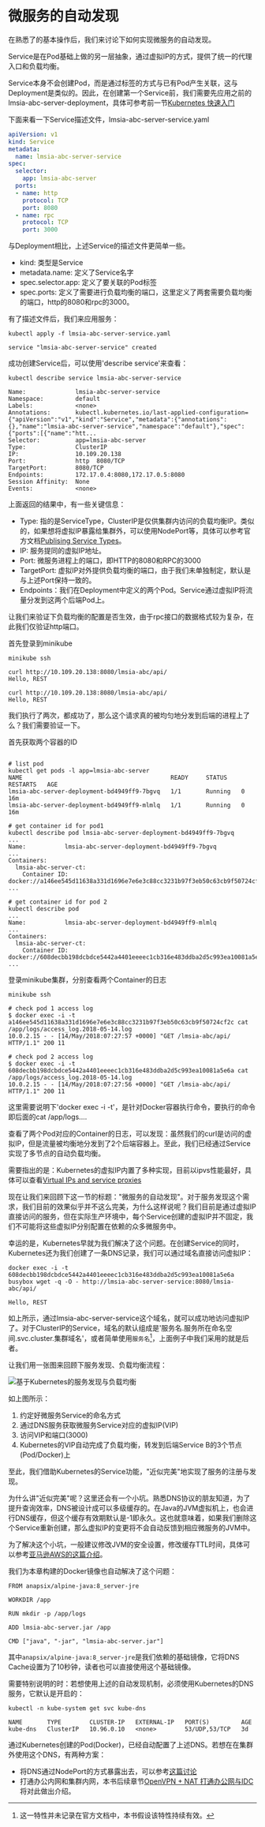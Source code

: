 # 微服务的自动发现

在熟悉了的基本操作后，我们来讨论下如何实现微服务的自动发现。

Service是在Pod基础上做的另一层抽象，通过虚拟IP的方式，提供了统一的代理入口和负载均衡。

Service本身不会创建Pod，而是通过标签的方式与已有Pod产生关联，这与Deployment是类似的。因此，在创建第一个Service前，我们需要先应用之前的lmsia-abc-server-deployment，具体可参考前一节[Kubernetes 快速入门](kus-intro.md)

下面来看一下Service描述文件，lmsia-abc-server-service.yaml
```yaml
apiVersion: v1
kind: Service
metadata:
  name: lmsia-abc-server-service
spec:
  selector:
    app: lmsia-abc-server 
  ports:
  - name: http
    protocol: TCP
    port: 8080
  - name: rpc 
    protocol: TCP
    port: 3000
```

与Deployment相比，上述Service的描述文件更简单一些。
 * kind: 类型是Service
 * metadata.name: 定义了Service名字
 * spec.selector.app: 定义了要关联的Pod标签
 * spec.ports: 定义了需要进行负载均衡的端口，这里定义了两套需要负载均衡的端口，http的8080和rpc的3000。

有了描述文件后，我们来应用服务：
```shell
kubectl apply -f lmsia-abc-server-service.yaml

service "lmsia-abc-server-service" created
```

成功创建Service后，可以使用'describe service'来查看：
```
kubectl describe service lmsia-abc-server-service

Name:              lmsia-abc-server-service
Namespace:         default
Labels:            <none>
Annotations:       kubectl.kubernetes.io/last-applied-configuration={"apiVersion":"v1","kind":"Service","metadata":{"annotations":{},"name":"lmsia-abc-server-service","namespace":"default"},"spec":{"ports":[{"name":"htt...
Selector:          app=lmsia-abc-server
Type:              ClusterIP
IP:                10.109.20.138
Port:              http  8080/TCP
TargetPort:        8080/TCP
Endpoints:         172.17.0.4:8080,172.17.0.5:8080
Session Affinity:  None
Events:            <none>

```

上面返回的结果中，有一些关键信息：
 * Type: 指的是ServiceType，ClusterIP是仅供集群内访问的负载均衡IP。类似的，如果想将虚拟IP暴露给集群外，可以使用NodePort等，具体可以参考官方文档[Publising Service Types](https://kubernetes.io/docs/concepts/services-networking/service/#publishing-services-service-types)。
 * IP: 服务提同的虚拟IP地址。
 * Port: 微服务进程上的端口，即HTTP的8080和RPC的3000
 * TargetPort: 虚拟IP对外提供负载均衡的端口，由于我们未单独制定，默认是与上述Port保持一致的。
 * Endpoints：我们在Deployment中定义的两个Pod。Service通过虚拟IP将流量分发到这两个后端Pod上。

让我们来验证下负载均衡的配置是否生效，由于rpc接口的数据格式较为复杂，在此我们仅验证http端口。

首先登录到minikube
```shell
minikube ssh

curl http://10.109.20.138:8080/lmsia-abc/api/
Hello, REST

curl http://10.109.20.138:8080/lmsia-abc/api/
Hello, REST

```

我们执行了两次，都成功了，那么这个请求真的被均匀地分发到后端的进程上了么？我们需要验证一下。

首先获取两个容器的ID
```shell

# list pod
kubectl get pods -l app=lmsia-abc-server
NAME                                          READY     STATUS    RESTARTS   AGE
lmsia-abc-server-deployment-bd4949ff9-7bgvq   1/1       Running   0          16m
lmsia-abc-server-deployment-bd4949ff9-mlmlq   1/1       Running   0          16m

# get container id for pod1
kubectl describe pod lmsia-abc-server-deployment-bd4949ff9-7bgvq
...
Name:           lmsia-abc-server-deployment-bd4949ff9-7bgvq
...
Containers:
  lmsia-abc-server-ct:
    Container ID:   docker://a146ee545d11638a331d1696e7e6e3c88cc3231b97f3eb50c63cb9f50724cf2c
...

# get container id for pod 2
kubectl describe pod
...
Name:           lmsia-abc-server-deployment-bd4949ff9-mlmlq
...
Containers:
  lmsia-abc-server-ct:
    Container ID:   docker://608decbb198dcbdce5442a4401eeeec1cb316e483ddba2d5c993ea10081a5e6a
...

```

登录minikube集群，分别查看两个Container的日志
```shell
minikube ssh

# check pod 1 access log
$ docker exec -i -t a146ee545d11638a331d1696e7e6e3c88cc3231b97f3eb50c63cb9f50724cf2c cat /app/logs/access_log.2018-05-14.log
10.0.2.15 - - [14/May/2018:07:27:57 +0000] "GET /lmsia-abc/api/ HTTP/1.1" 200 11

# check pod 2 access log
$ docker exec -i -t 608decbb198dcbdce5442a4401eeeec1cb316e483ddba2d5c993ea10081a5e6a cat /app/logs/access_log.2018-05-14.log
10.0.2.15 - - [14/May/2018:07:27:56 +0000] "GET /lmsia-abc/api/ HTTP/1.1" 200 11
```

这里需要说明下'docker exec -i -t'，是针对Docker容器执行命令，要执行的命令即后面的cat /app/logs....

查看了两个Pod对应的Container的日志，可以发现：虽然我们的curl是访问的虚拟IP，但是流量被均衡地分发到了2个后端容器上。至此，我们已经通过Service实现了多节点的自动负载均衡。

需要指出的是：Kubernetes的虚拟IP内置了多种实现，目前以ipvs性能最好，具体可以查看[Virtual IPs and service proxies](https://kubernetes.io/docs/concepts/services-networking/service/#virtual-ips-and-service-proxies)

现在让我们来回顾下这一节的标题："微服务的自动发现"。对于服务发现这个需求，我们目前的效果似乎并不这么完美，为什么这样说呢？我们目前是通过虚拟IP直接访问的服务，但在实际生产环境中，每个Service创建的虚拟IP并不固定，我们不可能将这些虚拟IP分别配置在依赖的众多微服务中。

幸运的是，Kubernetes早就为我们解决了这个问题。在创建Service的同时，Kubernetes还为我们创建了一条DNS记录，我们可以通过域名直接访问虚拟IP：
```shell
docker exec -i -t 608decbb198dcbdce5442a4401eeeec1cb316e483ddba2d5c993ea10081a5e6a busybox wget -q -O - http://lmsia-abc-server-service:8080/lmsia-abc/api/

Hello, REST
```

如上所示，通过lmsia-abc-server-service这个域名，就可以成功地访问虚拟IP了。对于ClusterIP的Service，域名的默认组成是'服务名.服务所在命名空间.svc.cluster.集群域名'，或者简单使用`服务名`[^1]，上面例子中我们采用的就是后者。

让我们用一张图来回顾下服务发现、负载均衡流程：

![基于Kubernetes的服务发现与负载均衡](https://image.xiaoxiaofeng.site/blog/2023/05/17/xxf-20230517173519.png?xxfjava "基于Kubernetes的服务发现与负载均衡")

如上图所示：
1. 约定好微服务Service的命名方式
1. 通过DNS服务获取微服务Service对应的虚拟IP(VIP)
1. 访问VIP和端口(3000)
1. Kubernetes的VIP自动完成了负载均衡，转发到后端Service B的3个节点(Pod/Docker)上

至此，我们借助Kubernetes的Service功能，"近似完美"地实现了服务的注册与发现。

为什么讲"近似完美"呢？这里还会有一个小坑。熟悉DNS协议的朋友知道，为了提升查询效率，DNS被设计成可以多级缓存的。在Java的JVM虚拟机上，也会进行DNS缓存，但这个缓存有效期默认是-1即永久。这也就意味着，如果我们删除这个Service重新创建，那么虚拟IP的变更将不会自动反馈到相应微服务的JVM中。

为了解决这个小坑，一般建议修改JVM的安全设置，修改缓存TTL时间，具体可以参考[亚马逊AWS的这篇介绍](https://docs.aws.amazon.com/sdk-for-java/v1/developer-guide/java-dg-jvm-ttl.html)。

我们为本章构建的Docker镜像也自动解决了这个问题：

```shell
FROM anapsix/alpine-java:8_server-jre

WORKDIR /app

RUN mkdir -p /app/logs

ADD lmsia-abc-server.jar /app

CMD ["java", "-jar", "lmsia-abc-server.jar"]

```

其中`anapsix/alpine-java:8_server-jre`是我们依赖的基础镜像，它将DNS Cache设置为了10秒钟，读者也可以直接使用这个基础镜像。

需要特别说明的时：若想使用上述的自动发现机制，必须使用Kubernetes的DNS服务，它默认是开启的：
```shell
kubectl -n kube-system get svc kube-dns

NAME       TYPE        CLUSTER-IP   EXTERNAL-IP   PORT(S)         AGE
kube-dns   ClusterIP   10.96.0.10   <none>        53/UDP,53/TCP   3d
```

通过Kubernetes创建的Pod(Docker)，已经自动配置了上述DNS。若想在在集群外使用这个DNS，有两种方案：
* 将DNS通过NodePort的方式暴露出去，可以参考[这篇讨论](https://stackoverflow.com/questions/37449121/how-to-expose-kube-dns-service-for-queries-outside-cluster)
* 打通办公内网和集群内网，本书后续章节[OpenVPN + NAT 打通办公网与IDC](devops/openvpn-nat.md)将对此做出介绍。

[^1]: 这一特性并未记录在官方文档中，本书假设该特性持续有效。
